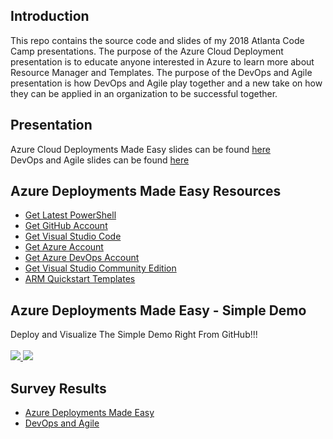 ## Introduction
This repo contains the source code and slides of my 2018 Atlanta Code Camp presentations. The purpose of the Azure Cloud Deployment presentation is to educate anyone interested in Azure to learn more about Resource Manager and Templates. The purpose of the DevOps and Agile presentation is how DevOps and Agile play together and a new take on how they can be applied in an organization to be successful together.

## Presentation
Azure Cloud Deployments Made Easy slides can be found [here](ARM-Presentation.pdf)
<br>
DevOps and Agile slides can be found [here](DevOps-And-Agile-Presentation.pdf)

## Azure Deployments Made Easy Resources
* [Get Latest PowerShell](https://github.com/PowerShell/PowerShell)
* [Get GitHub Account](http://www.github.com)
* [Get Visual Studio Code](http://code.visualstudio.com)
* [Get Azure Account](https://azure.microsoft.com/en-us/free)
* [Get Azure DevOps Account](https://azure.microsoft.com/en-us/services/devops/)
* [Get Visual Studio Community Edition](https://www.visualstudio.com/downloads)
* [ARM Quickstart Templates](https://github.com/Azure/azure-quickstart-templates)

## Azure Deployments Made Easy - Simple Demo
Deploy and Visualize The Simple Demo Right From GitHub!!!
<br><br>
<a href="http://armviz.io/#/?load=https%3A%2F%2Fraw.githubusercontent.com%2Fimseandavis%2FPresentations%2Fmaster%2F2018%2FAtlantaCodeCamp%2FSimpleDemo%2FSimpleDemo.Infrastructure%2FSimpleDemo.Infrastructure%2FWebSite.json" target="_blank">
    <img src="http://armviz.io/visualizebutton.png"/>
</a><a href="https://portal.azure.com/#create/Microsoft.Template/uri/https%3A%2F%2Fraw.githubusercontent.com%2Fimseandavis%2FPresentations%2Fmaster%2F2018%2FAtlantaCodeCamp%2FSimpleDemo%2FSimpleDemo.Infrastructure%2FSimpleDemo.Infrastructure%2FWebSite.json" target="_blank">
    <img src="http://azuredeploy.net/deploybutton.png"/>
</a>

## Survey Results
* [Azure Deployments Made Easy](ARM-Survey-Results.pdf)
* [DevOps and Agile](DevOps-And-Agile-Survey-Results.pdf)
